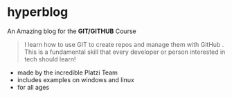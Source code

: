 # hyperblog

An Amazing blog for the **GIT/GITHUB** Course

> I learn how to use GIT to create repos and manage them with GitHub .
> This is a fundamental skill that every developer or person interested in tech
> should learn!

- made by the incredible Platzi Team
- includes examples on windows and linux
- for all ages
